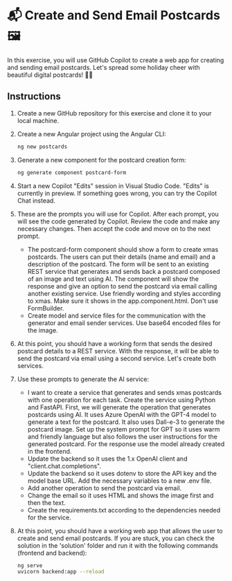 # 📬 Create and Send Email Postcards 🖼️

In this exercise, you will use GitHub Copilot to create a web app for creating and sending email postcards. Let's spread some holiday cheer with beautiful digital postcards! 🎁✨

## Instructions

1. Create a new GitHub repository for this exercise and clone it to your local machine.

2. Create a new Angular project using the Angular CLI:
    
    ```bash
    ng new postcards
    ```

3. Generate a new component for the postcard creation form:

    ```bash
    ng generate component postcard-form
    ```

4. Start a new Copilot "Edits" session in Visual Studio Code. "Edits" is currently in preview. If something goes wrong, you can try the Copilot Chat instead.

5. These are the prompts you will use for Copilot. After each prompt, you will see the code generated by Copilot. Review the code and make any necessary changes. Then accept the code and move on to the next prompt.

    - The postcard-form component should show a form to create xmas postcards. The users can put their details (name and email) and a description of the postcard. The form will be sent to an existing REST service that generates and sends back a postcard composed of an image and text using AI. The component will show the response and give an option to send the postcard via email calling another existing service. Use friendly wording and styles according to xmas. Make sure it shows in the app.component.html. Don't use FormBuilder.
    - Create model and service files for the communication with the generator and email sender services. Use base64 encoded files for the image.

6. At this point, you should have a working form that sends the desired postcard details to a REST service. With the response, it will be able to send the postcard via email using a second service. Let's create both services.

7. Use these prompts to generate the AI service:

    - I want to create a service that generates and sends xmas postcards with one operation for each task. Create the service using Python and FastAPI. First, we will generate the operation that generates postcards using AI. It uses Azure OpenAI with the GPT-4 model to generate a text for the postcard. It also uses Dall-e-3 to generate the postcard image. Set up the system prompt for GPT so it uses warm and friendly language but also follows the user instructions for the generated postcard. For the response use the model already created in the frontend.
    - Update the backend so it uses the 1.x OpenAI client and "client.chat.completions".
    - Update the backend so it uses dotenv to store the API key and the model base URL. Add the necessary variables to a new .env file.
    - Add another operation to send the postcard via email.
    - Change the email so it uses HTML and shows the image first and then the text.
    - Create the requirements.txt according to the dependencies needed for the service.

8. At this point, you should have a working web app that allows the user to create and send email postcards. If you are stuck, you can check the solution in the 'solution' folder and run it with the following commands (frontend and backend):

    ```bash
    ng serve
    uvicorn backend:app --reload
    ```
